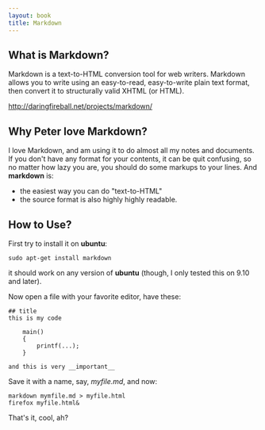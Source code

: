 ```yaml
---
layout: book
title: Markdown
---
```


## What is Markdown?
Markdown is a text-to-HTML conversion tool for web writers. Markdown allows
you to write using an easy-to-read, easy-to-write plain text format, then
convert it to structurally valid XHTML (or HTML).

<http://daringfireball.net/projects/markdown/>

## Why Peter love Markdown?

I love Markdown, and am using it to do almost all my notes and documents. If
you don't have any format for your contents, it can be quit confusing, so
no matter how lazy you are, you should do some markups to your lines. And
__markdown__ is:

 - the easiest way you can do "text-to-HTML"
 - the source format is also highly highly readable.

## How to Use?

First try to install it on __ubuntu__:

    sudo apt-get install markdown

it should work on any version of __ubuntu__ (though, I only tested this on 9.10 and later).

Now open a file with your favorite editor, have these:

    ## title
    this is my code
        
        main()
        {
            printf(...);
        }

    and this is very __important__

Save it with a name, say, _myfile.md_, and now:

    markdown mymfile.md > myfile.html
    firefox myfile.html&

That's it, cool, ah?
